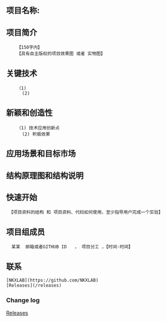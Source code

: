 ## 项目名称:
## 项目简介
        【150字内】
        【具有自主版权的项目效果图 或者 实物图】


## 关键技术
        （1)
          (2)

## 新颖和创造性
        （1) 技术应用创新点
          (2) 积极效果

## 应用场景和目标市场


## 结构原理图和结构说明


## 快速开始
     【项目资料的结构 和 项目资料、代码如何使用，至少指导用户完成一个实验】

## 项目组成员
      某某  邮箱或者GITHUB ID   ， 项目分工 ，【时间-时间】
## 联系
    [NKXLAB](https://github.com/NKXLAB)
    [Releases](/releases)
### Change log ###

[Releases](https://github.com/mrdoob/three.js/releases)
